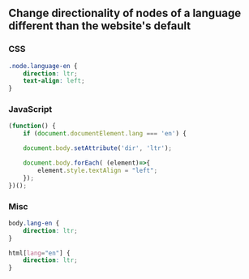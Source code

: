 ## Change directionality of nodes of a language different than the website's default

### CSS

```css
.node.language-en {
    direction: ltr;
    text-align: left;
}
```

### JavaScript

```js
(function() {
    if (document.documentElement.lang === 'en') {

    document.body.setAttribute('dir', 'ltr');

    document.body.forEach( (element)=>{
        element.style.textAlign = "left";
    });
})();
```

### Misc

```css
body.lang-en {
    direction: ltr;
}

html[lang="en"] {
    direction: ltr;
}
```

